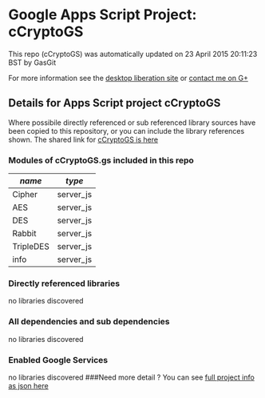 # Google Apps Script Project: cCryptoGS
This repo (cCryptoGS) was automatically updated on 23 April 2015 20:11:23 BST by GasGit

For more information see the [desktop liberation site](http://ramblings.mcpher.com/Home/excelquirks/drivesdk/gettinggithubready "desktop liberation") or [contact me on G+](https://plus.google.com/+BruceMcpherson "Bruce McPherson - GDE")
## Details for Apps Script project cCryptoGS
Where possibile directly referenced or sub referenced library sources have been copied to this repository, or you can include the library references shown. 
The shared link for [cCryptoGS is here](https://script.google.com/d/1IEkpeS8hsMSVLRdCMprij996zG6ek9UvGwcCJao_hlDMlgbWWvJpONrs/edit?usp=sharing "open in the GAS IDE")

### Modules of cCryptoGS.gs included in this repo
*name*|*type*
--- | --- 
Cipher| server_js
AES| server_js
DES| server_js
Rabbit| server_js
TripleDES| server_js
info| server_js
### Directly referenced libraries
no libraries discovered
### All dependencies and sub dependencies
no libraries discovered
### Enabled Google Services
no libraries discovered
###Need more detail ?
You can see [full project info as json here](info.json)

